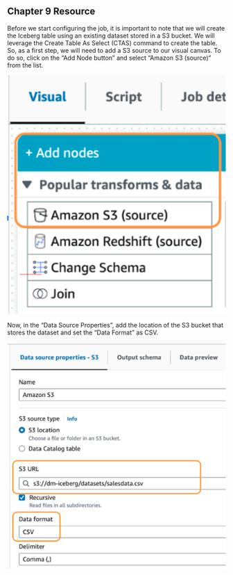 ## Chapter 9 Resource

Before we start configuring the job, it is important to note that we will create the Iceberg table using an existing dataset stored in a S3 bucket. We will leverage the Create Table As Select (CTAS) command to create the table. So, as a first step, we will need to add a S3 source to our visual canvas. To do so, click on the “Add Node button” and select “Amazon S3 (source)” from the list.

![Add Node](./addnode.png)

Now, in the “Data Source Properties”, add the location of the S3 bucket that stores the dataset and set the “Data Format” as CSV. 

![Data Source Properties](./datasourceprops.png)